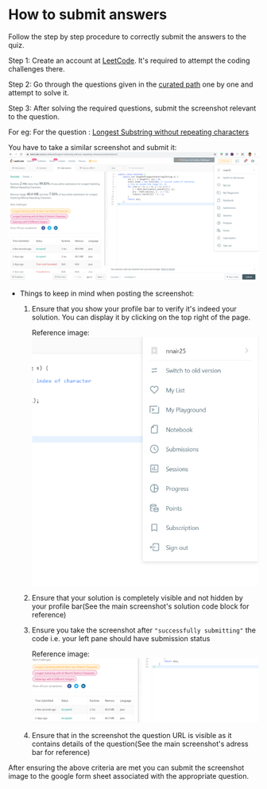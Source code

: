 # How to submit answers

Follow the step by step procedure to correctly submit the answers to the quiz.

Step 1:
Create an account at [LeetCode](https://leetcode.com/). It's required to attempt the coding challenges there.


Step 2:
Go through the questions given in the [curated path](addlink) one by one and attempt to solve it.

Step 3:
After solving the required questions, submit the screenshot relevant to the question.

For eg: 
For the question : [Longest Substring without repeating characters](https://leetcode.com/problems/longest-substring-without-repeating-characters/)

You have to take a similar screenshot and submit it:
![](images/solution_screenshot.png)


- Things to keep in mind when posting the screenshot:
    1. Ensure that you show your profile bar to verify it's indeed your solution. You can display it by clicking on the top right of the page.
    
        Reference image:
        ![](images/profile_bar.png)
    
    2. Ensure that your solution is completely visible and not hidden by your profile bar(See the main screenshot's solution code block for reference)

    3. Ensure you take the screenshot after `"successfully submitting"` the code i.e. your left pane should have submission status

        Reference image:
        ![](images/submission_status.png)


    4. Ensure that in the screenshot the question URL is visible as it contains details of the question(See the main screenshot's adress bar for reference)


After ensuring the above criteria are met you can submit the screenshot image to the google form sheet associated with the appropriate question.







